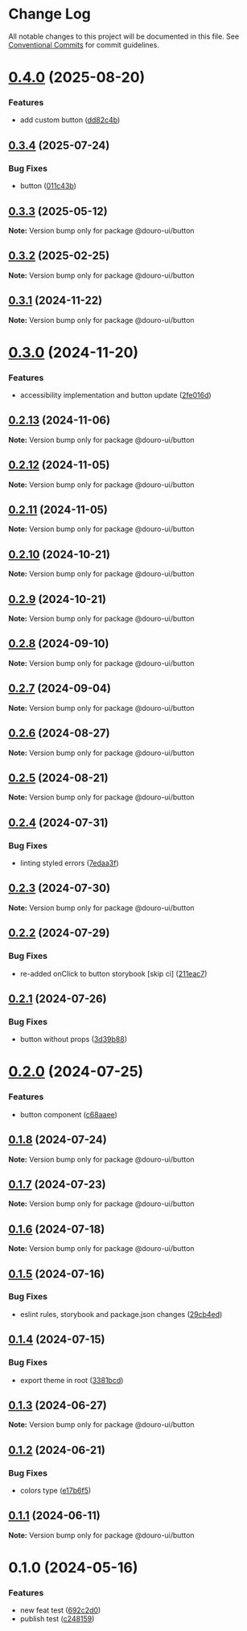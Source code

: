 # Change Log

All notable changes to this project will be documented in this file.
See [Conventional Commits](https://conventionalcommits.org) for commit guidelines.

# [0.4.0](https://github.com/Douro-ui/design-system/compare/@douro-ui/button@0.3.4...@douro-ui/button@0.4.0) (2025-08-20)

### Features

- add custom button ([dd82c4b](https://github.com/Douro-ui/design-system/commit/dd82c4b9dde850394123e7ce209d41b60354bbb7))

## [0.3.4](https://github.com/Douro-ui/design-system/compare/@douro-ui/button@0.3.3...@douro-ui/button@0.3.4) (2025-07-24)

### Bug Fixes

- button ([011c43b](https://github.com/Douro-ui/design-system/commit/011c43b6fdb8cb55afc3fdf088fbe39c63643809))

## [0.3.3](https://github.com/Douro-ui/design-system/compare/@douro-ui/button@0.3.2...@douro-ui/button@0.3.3) (2025-05-12)

**Note:** Version bump only for package @douro-ui/button

## [0.3.2](https://github.com/Douro-ui/design-system/compare/@douro-ui/button@0.3.1...@douro-ui/button@0.3.2) (2025-02-25)

**Note:** Version bump only for package @douro-ui/button

## [0.3.1](https://github.com/Douro-ui/design-system/compare/@douro-ui/button@0.3.0...@douro-ui/button@0.3.1) (2024-11-22)

**Note:** Version bump only for package @douro-ui/button

# [0.3.0](https://github.com/Douro-ui/design-system/compare/@douro-ui/button@0.2.13...@douro-ui/button@0.3.0) (2024-11-20)

### Features

- accessibility implementation and button update ([2fe016d](https://github.com/Douro-ui/design-system/commit/2fe016d2547e6644f95c72f0e6563829c6affb26))

## [0.2.13](https://github.com/Douro-ui/design-system/compare/@douro-ui/button@0.2.12...@douro-ui/button@0.2.13) (2024-11-06)

**Note:** Version bump only for package @douro-ui/button

## [0.2.12](https://github.com/Douro-ui/design-system/compare/@douro-ui/button@0.2.11...@douro-ui/button@0.2.12) (2024-11-05)

**Note:** Version bump only for package @douro-ui/button

## [0.2.11](https://github.com/Douro-ui/design-system/compare/@douro-ui/button@0.2.10...@douro-ui/button@0.2.11) (2024-11-05)

**Note:** Version bump only for package @douro-ui/button

## [0.2.10](https://github.com/Douro-ui/design-system/compare/@douro-ui/button@0.2.9...@douro-ui/button@0.2.10) (2024-10-21)

**Note:** Version bump only for package @douro-ui/button

## [0.2.9](https://github.com/Douro-ui/design-system/compare/@douro-ui/button@0.2.8...@douro-ui/button@0.2.9) (2024-10-21)

**Note:** Version bump only for package @douro-ui/button

## [0.2.8](https://github.com/Douro-ui/design-system/compare/@douro-ui/button@0.2.7...@douro-ui/button@0.2.8) (2024-09-10)

**Note:** Version bump only for package @douro-ui/button

## [0.2.7](https://github.com/Douro-ui/design-system/compare/@douro-ui/button@0.2.6...@douro-ui/button@0.2.7) (2024-09-04)

**Note:** Version bump only for package @douro-ui/button

## [0.2.6](https://github.com/Douro-ui/design-system/compare/@douro-ui/button@0.2.5...@douro-ui/button@0.2.6) (2024-08-27)

**Note:** Version bump only for package @douro-ui/button

## [0.2.5](https://github.com/Douro-ui/design-system/compare/@douro-ui/button@0.2.4...@douro-ui/button@0.2.5) (2024-08-21)

**Note:** Version bump only for package @douro-ui/button

## [0.2.4](https://github.com/Douro-ui/design-system/compare/@douro-ui/button@0.2.3...@douro-ui/button@0.2.4) (2024-07-31)

### Bug Fixes

- linting styled errors ([7edaa3f](https://github.com/Douro-ui/design-system/commit/7edaa3fe0bd8a02399bdcb18c953c35c8dcb2612))

## [0.2.3](https://github.com/Douro-ui/design-system/compare/@douro-ui/button@0.2.2...@douro-ui/button@0.2.3) (2024-07-30)

**Note:** Version bump only for package @douro-ui/button

## [0.2.2](https://github.com/Douro-ui/design-system/compare/@douro-ui/button@0.2.1...@douro-ui/button@0.2.2) (2024-07-29)

### Bug Fixes

- re-added onClick to button storybook [skip ci] ([211eac7](https://github.com/Douro-ui/design-system/commit/211eac78e8dac8cf754ebdae2617777212b015d2))

## [0.2.1](https://github.com/Douro-ui/design-system/compare/@douro-ui/button@0.2.0...@douro-ui/button@0.2.1) (2024-07-26)

### Bug Fixes

- button without props ([3d39b88](https://github.com/Douro-ui/design-system/commit/3d39b88e503031ec760da980bd5197a7d5b24417))

# [0.2.0](https://github.com/Douro-ui/design-system/compare/@douro-ui/button@0.1.8...@douro-ui/button@0.2.0) (2024-07-25)

### Features

- button component ([c68aaee](https://github.com/Douro-ui/design-system/commit/c68aaeeeaff3e44bf905ba9335d828bbed11fe10))

## [0.1.8](https://github.com/Douro-ui/design-system/compare/@douro-ui/button@0.1.7...@douro-ui/button@0.1.8) (2024-07-24)

**Note:** Version bump only for package @douro-ui/button

## [0.1.7](https://github.com/Douro-ui/design-system/compare/@douro-ui/button@0.1.6...@douro-ui/button@0.1.7) (2024-07-23)

**Note:** Version bump only for package @douro-ui/button

## [0.1.6](https://github.com/Douro-ui/design-system/compare/@douro-ui/button@0.1.5...@douro-ui/button@0.1.6) (2024-07-18)

**Note:** Version bump only for package @douro-ui/button

## [0.1.5](https://github.com/Douro-ui/design-system/compare/@douro-ui/button@0.1.4...@douro-ui/button@0.1.5) (2024-07-16)

### Bug Fixes

- eslint rules, storybook and package.json changes ([29cb4ed](https://github.com/Douro-ui/design-system/commit/29cb4edd31124c4ca11f2c6f021c3381d33b8889))

## [0.1.4](https://github.com/Douro-ui/design-system/compare/@douro-ui/button@0.1.3...@douro-ui/button@0.1.4) (2024-07-15)

### Bug Fixes

- export theme in root ([3381bcd](https://github.com/Douro-ui/design-system/commit/3381bcd42daed622470d2fffb1ab98a5def98b4e))

## [0.1.3](https://github.com/Douro-ui/design-system/compare/@douro-ui/button@0.1.2...@douro-ui/button@0.1.3) (2024-06-27)

**Note:** Version bump only for package @douro-ui/button

## [0.1.2](https://github.com/Douro-ui/design-system/compare/@douro-ui/button@0.1.1...@douro-ui/button@0.1.2) (2024-06-21)

### Bug Fixes

- colors type ([e17b6f5](https://github.com/Douro-ui/design-system/commit/e17b6f52ed9e7720bedf6bae9ef07f8a52835482))

## [0.1.1](https://github.com/Douro-ui/design-system/compare/@douro-ui/button@0.1.0...@douro-ui/button@0.1.1) (2024-06-11)

**Note:** Version bump only for package @douro-ui/button

# 0.1.0 (2024-05-16)

### Features

- new feat test ([692c2d0](https://github.com/Douro-ui/design-system/commit/692c2d0027b98e8686220607f29c8348b95dfce9))
- publish test ([c248159](https://github.com/Douro-ui/design-system/commit/c248159c1670a439e76d435eaa8860408db969f7))
